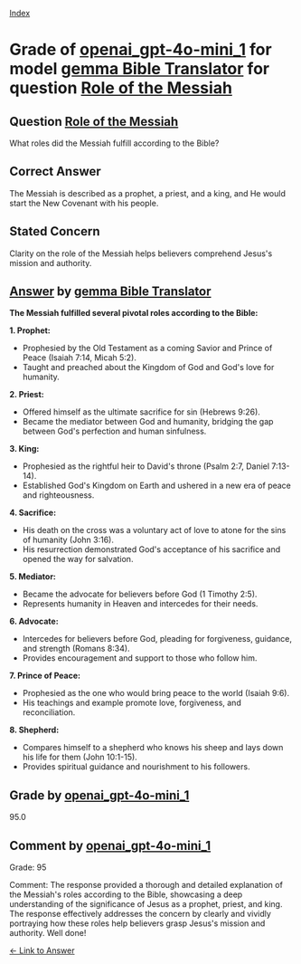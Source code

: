 
[Index](../../../../index.md)
# Grade of [openai_gpt-4o-mini_1](../../../grading_models/openai_gpt-4o-mini_1.md) for model [gemma Bible Translator](../../../answering_models/gemma_Bible_Translator.md) for question [Role of the Messiah](../../../questions/Role_of_the_Messiah.md)

## Question [Role of the Messiah](../../../questions/Role_of_the_Messiah.md)
What roles did the Messiah fulfill according to the Bible?

## Correct Answer
The Messiah is described as a prophet, a priest, and a king, and He would start the New Covenant with his people.

## Stated Concern
Clarity on the role of the Messiah helps believers comprehend Jesus's mission and authority.

## [Answer](../Role_of_the_Messiah.md) by [gemma Bible Translator](../../../answering_models/gemma_Bible_Translator.md)
**The Messiah fulfilled several pivotal roles according to the Bible:**

**1. Prophet:**

* Prophesied by the Old Testament as a coming Savior and Prince of Peace (Isaiah 7:14, Micah 5:2).
* Taught and preached about the Kingdom of God and God's love for humanity.

**2. Priest:**

* Offered himself as the ultimate sacrifice for sin (Hebrews 9:26).
* Became the mediator between God and humanity, bridging the gap between God's perfection and human sinfulness.

**3. King:**

* Prophesied as the rightful heir to David's throne (Psalm 2:7, Daniel 7:13-14).
* Established God's Kingdom on Earth and ushered in a new era of peace and righteousness.

**4. Sacrifice:**

* His death on the cross was a voluntary act of love to atone for the sins of humanity (John 3:16).
* His resurrection demonstrated God's acceptance of his sacrifice and opened the way for salvation.

**5. Mediator:**

* Became the advocate for believers before God (1 Timothy 2:5).
* Represents humanity in Heaven and intercedes for their needs.

**6. Advocate:**

* Intercedes for believers before God, pleading for forgiveness, guidance, and strength (Romans 8:34).
* Provides encouragement and support to those who follow him.

**7. Prince of Peace:**

* Prophesied as the one who would bring peace to the world (Isaiah 9:6).
* His teachings and example promote love, forgiveness, and reconciliation.

**8. Shepherd:**

* Compares himself to a shepherd who knows his sheep and lays down his life for them (John 10:1-15).
* Provides spiritual guidance and nourishment to his followers.

## Grade by [openai_gpt-4o-mini_1](../../../grading_models/openai_gpt-4o-mini_1.md)
95.0

## Comment by [openai_gpt-4o-mini_1](../../../grading_models/openai_gpt-4o-mini_1.md)
Grade: 95

Comment: The response provided a thorough and detailed explanation of the Messiah's roles according to the Bible, showcasing a deep understanding of the significance of Jesus as a prophet, priest, and king. The response effectively addresses the concern by clearly and vividly portraying how these roles help believers grasp Jesus's mission and authority. Well done!

[&lt;- Link to Answer](../Role_of_the_Messiah.md)
